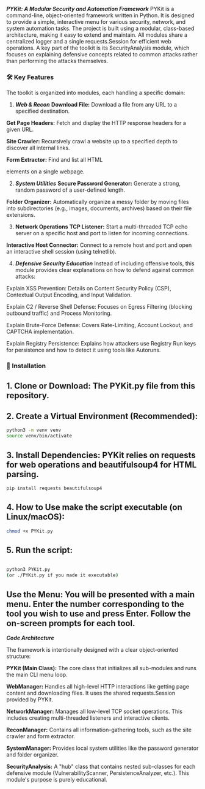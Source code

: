 ***PYKit: A Modular Security and Automation Framework***
PYKit is a command-line, object-oriented framework written in Python. It is designed to provide a simple, interactive menu for various security, network, and system automation tasks.
The project is built using a modular, class-based architecture, making it easy to extend and maintain. All modules share a centralized logger and a single requests.Session for efficient web operations.
A key part of the toolkit is its SecurityAnalysis module, which focuses on explaining defensive concepts related to common attacks rather than performing the attacks themselves.

### 🛠️ Key Features
The toolkit is organized into modules, each handling a specific domain:

1. ***Web & Recon***
**Download File:** Download a file from any URL to a specified destination.

**Get Page Headers:** Fetch and display the HTTP response headers for a given URL.

**Site Crawler:** Recursively crawl a website up to a specified depth to discover all internal links.

**Form Extractor:** Find and list all HTML <form> elements on a single webpage.

2. ***System Utilities***
**Secure Password Generator:** Generate a strong, random password of a user-defined length.

**Folder Organizer:** Automatically organize a messy folder by moving files into subdirectories (e.g., images, documents, archives) based on their file extensions.

3. **Network Operations**
**TCP Listener:** Start a multi-threaded TCP echo server on a specific host and port to listen for incoming connections.

**Interactive Host Connector:** Connect to a remote host and port and open an interactive shell session (using telnetlib).

4. ***Defensive Security Education***
Instead of including offensive tools, this module provides clear explanations on how to defend against common attacks:

Explain XSS Prevention: Details on Content Security Policy (CSP), Contextual Output Encoding, and Input Validation.

Explain C2 / Reverse Shell Defense: Focuses on Egress Filtering (blocking outbound traffic) and Process Monitoring.

Explain Brute-Force Defense: Covers Rate-Limiting, Account Lockout, and CAPTCHA implementation.

Explain Registry Persistence: Explains how attackers use Registry Run keys for persistence and how to detect it using tools like Autoruns.

### 🚀 Installation

## 1.  Clone or Download: The PYKit.py file from this repository.

## 2. Create a Virtual Environment (Recommended):
```Bash
python3 -m venv venv
source venv/bin/activate
```

## 3. Install Dependencies: PYKit relies on requests for web operations and beautifulsoup4 for HTML parsing.
```Bash
pip install requests beautifulsoup4
```

## 4. How to Use make the script executable (on Linux/macOS):
```Bash
chmod +x PYKit.py
```

## 5. Run the script:
```Bash

python3 PYKit.py
(or ./PYKit.py if you made it executable)
```

## Use the Menu: You will be presented with a main menu. Enter the number corresponding to the tool you wish to use and press Enter. Follow the on-screen prompts for each tool.


***Code Architecture***

The framework is intentionally designed with a clear object-oriented structure:

**PYKit (Main Class):** The core class that initializes all sub-modules and runs the main CLI menu loop.

**WebManager:** Handles all high-level HTTP interactions like getting page content and downloading files. It uses the shared requests.Session provided by PYKit.

**NetworkManager:** Manages all low-level TCP socket operations. This includes creating multi-threaded listeners and interactive clients.

**ReconManager:** Contains all information-gathering tools, such as the site crawler and form extractor.

**SystemManager:** Provides local system utilities like the password generator and folder organizer.

**SecurityAnalysis:** A "hub" class that contains nested sub-classes for each defensive module (VulnerabilityScanner, PersistenceAnalyzer, etc.). This module's purpose is purely educational.

